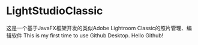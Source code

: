 # LightStudioClassic
这是一个基于JavaFX框架开发的类似Adobe Lightroom Classic的照片管理、编辑软件
This is my first time to use Github Desktop.
Hello Github!